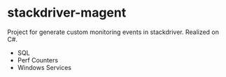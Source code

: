 # stackdriver-magent 

Project for generate custom monitoring events in stackdriver.
Realized on C#.

- SQL
- Perf Counters
- Windows Services
